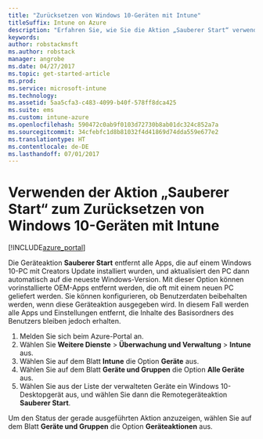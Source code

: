 ```yaml
---
title: "Zurücksetzen von Windows 10-Geräten mit Intune"
titleSuffix: Intune on Azure
description: "Erfahren Sie, wie Sie die Aktion „Sauberer Start“ verwenden, um Windows 10-PCs zurückzusetzen, auf denen Intune ausgeführt wird.\""
keywords: 
author: robstackmsft
ms.author: robstack
manager: angrobe
ms.date: 04/27/2017
ms.topic: get-started-article
ms.prod: 
ms.service: microsoft-intune
ms.technology: 
ms.assetid: 5aa5cfa3-c483-4099-b40f-578ff8dca425
ms.suite: ems
ms.custom: intune-azure
ms.openlocfilehash: 590472c0ab9f0103d72730b8ab01dc324c852a7a
ms.sourcegitcommit: 34cfebfc1d8b81032f4d41869d74dda559e677e2
ms.translationtype: HT
ms.contentlocale: de-DE
ms.lasthandoff: 07/01/2017
---
```

# <a name="use-fresh-start-to-reset-windows-10-devices-with-intune"></a>Verwenden der Aktion „Sauberer Start“ zum Zurücksetzen von Windows 10-Geräten mit Intune


[!INCLUDE[azure_portal](./includes/azure_portal.md)]

Die Geräteaktion **Sauberer Start** entfernt alle Apps, die auf einem Windows 10-PC mit Creators Update installiert wurden, und aktualisiert den PC dann automatisch auf die neueste Windows-Version.
Mit dieser Option können vorinstallierte OEM-Apps entfernt werden, die oft mit einem neuen PC geliefert werden. Sie können konfigurieren, ob Benutzerdaten beibehalten werden, wenn diese Geräteaktion ausgegeben wird. In diesem Fall werden alle Apps und Einstellungen entfernt, die Inhalte des Basisordners des Benutzers bleiben jedoch erhalten.

1. Melden Sie sich beim Azure-Portal an.
2. Wählen Sie **Weitere Dienste** > **Überwachung und Verwaltung** > **Intune** aus.
3. Wählen Sie auf dem Blatt **Intune** die Option **Geräte** aus.
4. Wählen Sie auf dem Blatt **Geräte und Gruppen** die Option **Alle Geräte** aus.
5. Wählen Sie aus der Liste der verwalteten Geräte ein Windows 10-Desktopgerät aus, und wählen Sie dann die Remotegeräteaktion **Sauberer Start**.

Um den Status der gerade ausgeführten Aktion anzuzeigen, wählen Sie auf dem Blatt **Geräte und Gruppen** die Option **Geräteaktionen** aus.

